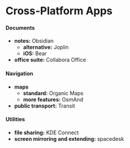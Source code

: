 # Cross-Platform Apps

#### Documents

- **notes:** Obsidian
	- **alternative:** Joplin
	- **iOS:** Bear
- **office suite:** Collabora Office

#### Navigation

- **maps** 
	- **standard:** Organic Maps
	- **more features:** OsmAnd
- **public transport:** Transit

#### Utilities

- **file sharing:** KDE Connect
- **screen mirroring and extending:** spacedesk
